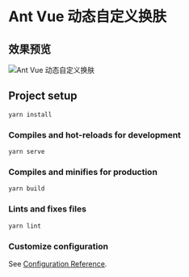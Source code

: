 # Ant Vue 动态自定义换肤

## 效果预览

![Ant Vue 动态自定义换肤](https://image.liubing.me/2022/08/25/9f69137737d4c.gif)

## Project setup

```
yarn install
```

### Compiles and hot-reloads for development

```
yarn serve
```

### Compiles and minifies for production

```
yarn build
```

### Lints and fixes files

```
yarn lint
```

### Customize configuration

See [Configuration Reference](https://cli.vuejs.org/config/).
